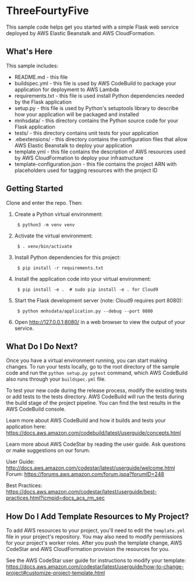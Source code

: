ThreeFourtyFive
==============================================

This sample code helps get you started with a simple Flask web service
deployed by AWS Elastic Beanstalk and AWS CloudFormation.

What's Here
-----------

This sample includes:

* README.md - this file
* buildspec.yml - this file is used by AWS CodeBuild to package your
  application for deployment to AWS Lambda
* requirements.txt - this file is used install Python dependencies needed by
  the Flask application
* setup.py - this file is used by Python's setuptools library to describe how
  your application will be packaged and installed
* mnhsdata/ - this directory contains the Python source code for your Flask application
* tests/ - this directory contains unit tests for your application
* .ebextensions/ - this directory contains the configuration files that allow
  AWS Elastic Beanstalk to deploy your application
* template.yml - this file contains the description of AWS resources used by AWS
  CloudFormation to deploy your infrastructure
* template-configuration.json - this file contains the project ARN with placeholders used for tagging resources with the project ID

Getting Started
---------------

Clone and enter the repo. Then:

1. Create a Python virtual environment:

        $ python3 -m venv venv

2. Activate the virtual environment:

        $ . venv/bin/activate

3. Install Python dependencies for this project:

        $ pip install -r requirements.txt

4. Install the application code into your virtual environment:

        $ pip install -e .  # sudo pip install -e . for Cloud9 

5. Start the Flask development server (note: Cloud9 requires port 8080):

        $ python mnhsdata/application.py --debug --port 8080

6. Open http://127.0.0.1:8080/ in a web browser to view the output of your
   service.

What Do I Do Next?
------------------

Once you have a virtual environment running, you can start making changes. To
run your tests locally, go to the root directory of the sample code and run the
`python setup.py pytest` command, which AWS CodeBuild also runs through your
`buildspec.yml` file.

To test your new code during the release process, modify the existing tests or
add tests to the tests directory. AWS CodeBuild will run the tests during the
build stage of the project pipeline. You can find the test results in the AWS
CodeBuild console.

Learn more about AWS CodeBuild and how it builds and tests your application here:
https://docs.aws.amazon.com/codebuild/latest/userguide/concepts.html

Learn more about AWS CodeStar by reading the user guide. Ask questions or make
suggestions on our forum.

User Guide: http://docs.aws.amazon.com/codestar/latest/userguide/welcome.html
Forum: https://forums.aws.amazon.com/forum.jspa?forumID=248

Best Practices: https://docs.aws.amazon.com/codestar/latest/userguide/best-practices.html?icmpid=docs_acs_rm_sec

How Do I Add Template Resources to My Project?
------------------

To add AWS resources to your project, you'll need to edit the `template.yml`
file in your project's repository. You may also need to modify permissions for
your project's worker roles. After you push the template change, AWS CodeStar
and AWS CloudFormation provision the resources for you.

See the AWS CodeStar user guide for instructions to modify your template:
https://docs.aws.amazon.com/codestar/latest/userguide/how-to-change-project#customize-project-template.html

